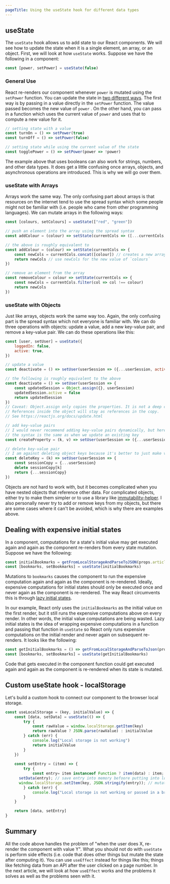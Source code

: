 ```yaml
---
pageTitle: Using the useState hook for different data types
---
```


## useState

The `useState` hook allows us to add state to our React components. We will see how to update the state when it is a single element, an array, or an object. First, we will look at how `useState` works. Suppose we have the following in a component:

```jsx
const [power, setPower] = useState(false)
```

### General Use

React re-renders our component whenever `power` is mutated using the `setPower` function. You can update the state in [two different ways](https://reactjs.org/docs/hooks-reference.html#usestate). The first way is by passing in a value directly in the `setPower` function. The value passed becomes the new value of `power` . On the other hand, you can pass in a function which uses the current value of `power` and uses that to compute a new value for it.

```jsx
// setting state with a value
const turnOn = () => setPower(true)
const turnOff = () => setPower(false)

// setting state while using the current value of the state
const togglePower = () => setPower(power => !power)
```

The example above that uses booleans can also work for strings, numbers, and other data types. It does get a little confusing once arrays, objects, and asynchronous operations are introduced. This is why we will go over them.

### useState with Arrays

Arrays work the same way. The only confusing part about arrays is that resources on the internet tend to use the spread syntax which some people might not be familiar with (i.e. people who came from other programming languages). We can mutate arrays in the following ways:

```jsx
const [colours, setColours] = useState(["red", "green"])

// push an element into the array using the spread syntax
const addColour = (colour) => setState(currentCols => ([...currentCols, colour]))

// the above is roughly equivalent to
const addColour = (colour) => setState(currentCols => {
	const newCols = currentCols.concat([colour]) // creates a new array
	return newCols // use newCols for the new value of `colours`
})

// remove an element from the array
const removeColour = colour => setState(currentCols => {
	const newCols = currentCols.filter(col => col !== colour)
	return newCols
})
```

 

### useState with Objects

Just like arrays, objects work the same way too. Again, the only confusing part is the spread syntax which not everyone is familiar with. We can do three operations with objects: update a value, add a new key-value pair, and remove a key-value pair. We can do these operations like this:

```jsx
const [user, setUser] = useState({
	loggedIn: false,
	active: true,
})

// update a value
const deactivate = () => setUser(userSession => ({...userSession, active: false}))

// the following is roughly equivalent to the above
const deactivate = () => setUser(userSession => {
	const updatedSession = Object.assign({}, userSession)
	updatedSession.active = false
	return updatedSession
})
// Caveat: Object.assign only copies the properties. It is not a deep copy.
// References inside the object will stay as references in the copy.
// See https://reactjs.org/docs/update.html

// add key-value pairs
// I would never recommend adding key-value pairs dynamically, but here it is
// the syntax is the same as when we update an existing key
const createProperty = (k, v) => setUser(userSession => ({...userSession, k: v}))

// delete key-value pair
// I am against deleting object keys because it's better to just make values falsy
const deleteKey = (k) => setUser(userSession => {
	const sessionCopy = {...userSession}
	delete sessionCopy[k]
	return {...sessionCopy}
})
```

Objects are not hard to work with, but it becomes complicated when you have nested objects that reference other data. For complicated objects, either try to make them simpler or to use a library like [immutability-helper](https://github.com/kolodny/immutability-helper). I also personally never try to add or remove keys from my objects, but there are some cases where it can't be avoided, which is why there are examples above.

## Dealing with expensive initial states

In a component, computations for a state's initial value may get executed again and again as  the component re-renders from every state mutation. Suppose we have the following:

```jsx
const initialBookmarks = getFromLocalStorageAndParseToJSON(props.articleTag)
const [bookmarks, setBookmarks] = useState(initialBookmarks)
```

   

Mutations to `bookmarks` causes the component to run the expensive computation again and again as the component is re-rendered. Ideally, expensive computations for initial states should only be executed once and never again as the component is re-rendered. The way React circumvents this is through [lazy initial states](https://reactjs.org/docs/hooks-reference.html#lazy-initial-state).

In our example, React only uses the `initialBookmarks` as the initial value on the first render, but it still runs the expensive computations above on every render. In other words, the initial value computations are being wasted. Lazy initial states is the idea of wrapping expensive computations in a function and passing that function in `useState` so React only runs expensive computations on the initial render and never again on subsequent re-renders. It looks like the following:

```jsx
const getInitialBookmarks = () => getFromLocalStorageAndParseToJson(props.articleTag)
const [bookmarks, setBookmarks] = useState(getInitialBookmarks)
```

Code that gets executed in the component function could get executed again and again as the component is re-rendered when its state is mutated.

## Custom useState hook - localStorage

Let's build a custom hook to connect our component to the browser local storage.

```jsx
const useLocalStorage = (key, initialValue) => {
	const [data, setData] = useState(() => {
		try {
			const rawValue = window.localStorage.getItem(key)
			return rawValue ? JSON.parse(rawValue) : initialValue
		} catch (err) {
			console.log("Local storage is not working")
			return initialValue
		}	
	})
	
	const setEntry = (item) => {
		try {
			const entry= item instanceof Function ? item(data) : item;
      setData(entry); // save entry into memory befoore putting into localStorage
      window.localStorage.setItem(key, JSON.stringify(entry)); // mutate localStorage
		} catch (err) {
			console.log("Local storage is not working or passed in a broken function")
		}
	}

	return [data, setEntry]
}
```

## Summary

All the code above handles the problem of "when the user does X, re-render the component with value Y". What you should not do with `useState` is perform side effects (i.e. code that does other things but mutate the state after computing it). You can use `useEffect` instead for things like this; things like fetching data from an API after the user clicked on a page number. In the next article, we will look at how `useEffect` works and the problems it solves as well as the problems seen with it.